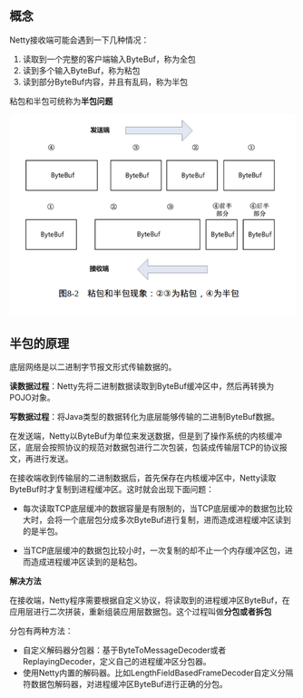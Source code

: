 ## 概念

Netty接收端可能会遇到一下几种情况：

1. 读取到一个完整的客户端输入ByteBuf，称为全包
2. 读到多个输入ByteBuf，称为粘包
3. 读到部分ByteBuf内容，并且有乱码，称为半包

粘包和半包可统称为**半包问题**

![image-20220526113832153](./assets/202205261138970.png)

## 半包的原理

底层网络是以二进制字节报文形式传输数据的。

**读数据过程**：Netty先将二进制数据读取到ByteBuf缓冲区中，然后再转换为POJO对象。

**写数据过程**：将Java类型的数据转化为底层能够传输的二进制ByteBuf数据。

在发送端，Netty以ByteBuf为单位来发送数据，但是到了操作系统的内核缓冲区，底层会按照协议的规范对数据包进行二次包装，包装成传输层TCP的协议报文，再进行发送。

在接收端收到传输层的二进制数据后，首先保存在内核缓冲区中，Netty读取ByteBuf时才复制到进程缓冲区。这时就会出现下面问题：

- 每次读取TCP底层缓冲的数据容量是有限制的，当TCP底层缓冲的数据包比较大时，会将一个底层包分成多次ByteBuf进行复制，进而造成进程缓冲区读到的是半包。

- 当TCP底层缓冲的数据包比较小时，一次复制的却不止一个内存缓冲区包，进而造成进程缓冲区读到的是粘包。

**解决方法**

在接收端，Netty程序需要根据自定义协议，将读取到的进程缓冲区ByteBuf，在应用层进行二次拼装，重新组装应用层数据包。这个过程叫做**分包或者拆包**

分包有两种方法：

- 自定义解码器分包器：基于ByteToMessageDecoder或者ReplayingDecoder，定义自己的进程缓冲区分包器。
- 使用Netty内置的解码器。比如LengthFieldBasedFrameDecoder自定义分隔符数据包解码器，对进程缓冲区ByteBuf进行正确的分包。

